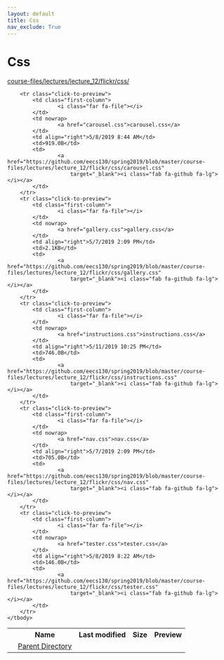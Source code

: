 ```yaml
---
layout: default
title: Css
nav_exclude: True
---
```


# Css

[course-files/lectures/lecture_12/flickr/css/](.)

<table class="tbl-files">
    <tbody>
        <tr>
            <th valign="top"></th>
            <th>Name</th>
            <th>Last modified</th>
            <th>Size</th>
            <th>Preview</th>
        </tr>
        <tr>
            <td valign="top">
                <i class="fa fa-folder-open"></i>
            </td>
            <td><a href="../">Parent Directory</a></td>
            <td>&nbsp;</td>
            <td>&nbsp;</td>
            <td>&nbsp;</td>
        </tr>

        <tr class="click-to-preview">
            <td class="first-column">
                    <i class="far fa-file"></i>
            </td>
            <td nowrap>
                    <a href="carousel.css">carousel.css</a>
            </td>
            <td align="right">5/8/2019 8:44 AM</td>
            <td>919.0B</td>
            <td>
                    <a href="https://github.com/eecs130/spring2019/blob/master/course-files/lectures/lecture_12/flickr/css/carousel.css"
                        target="_blank"><i class="fab fa-github fa-lg"></i></a>
            </td>
        </tr>
        <tr class="click-to-preview">
            <td class="first-column">
                    <i class="far fa-file"></i>
            </td>
            <td nowrap>
                    <a href="gallery.css">gallery.css</a>
            </td>
            <td align="right">5/7/2019 2:09 PM</td>
            <td>2.1KB</td>
            <td>
                    <a href="https://github.com/eecs130/spring2019/blob/master/course-files/lectures/lecture_12/flickr/css/gallery.css"
                        target="_blank"><i class="fab fa-github fa-lg"></i></a>
            </td>
        </tr>
        <tr class="click-to-preview">
            <td class="first-column">
                    <i class="far fa-file"></i>
            </td>
            <td nowrap>
                    <a href="instructions.css">instructions.css</a>
            </td>
            <td align="right">5/11/2019 10:25 PM</td>
            <td>746.0B</td>
            <td>
                    <a href="https://github.com/eecs130/spring2019/blob/master/course-files/lectures/lecture_12/flickr/css/instructions.css"
                        target="_blank"><i class="fab fa-github fa-lg"></i></a>
            </td>
        </tr>
        <tr class="click-to-preview">
            <td class="first-column">
                    <i class="far fa-file"></i>
            </td>
            <td nowrap>
                    <a href="nav.css">nav.css</a>
            </td>
            <td align="right">5/7/2019 2:09 PM</td>
            <td>705.0B</td>
            <td>
                    <a href="https://github.com/eecs130/spring2019/blob/master/course-files/lectures/lecture_12/flickr/css/nav.css"
                        target="_blank"><i class="fab fa-github fa-lg"></i></a>
            </td>
        </tr>
        <tr class="click-to-preview">
            <td class="first-column">
                    <i class="far fa-file"></i>
            </td>
            <td nowrap>
                    <a href="tester.css">tester.css</a>
            </td>
            <td align="right">5/8/2019 8:22 AM</td>
            <td>146.0B</td>
            <td>
                    <a href="https://github.com/eecs130/spring2019/blob/master/course-files/lectures/lecture_12/flickr/css/tester.css"
                        target="_blank"><i class="fab fa-github fa-lg"></i></a>
            </td>
        </tr>
    </tbody>
</table>

